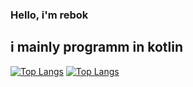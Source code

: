 ### Hello, i'm rebok
## i mainly programm in kotlin
[![Top Langs](https://github-readme-stats.vercel.app/api/top-langs/?username=rebokdev&langs_count=8)](https://github.com/anuraghazra/github-readme-stats)
[![Top Langs](https://github-readme-stats.vercel.app/api/top-langs/?username=rebokdev)](https://github.com/anuraghazra/github-readme-stats)
